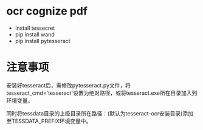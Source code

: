 # ocr cognize pdf

* install tessecret
* pip install wand
* pip install pytesseract

# 注意事项

安装好tesseract后，需修改pytesseract.py文件，将tesseract_cmd='tesseract'设置为绝对路径，或将tesseract.exe所在目录加入到环境变量。

同时将tessdata目录的上级目录所在路径：(默认为tesseract-ocr安装目录)添加至TESSDATA_PREFIX环境变量中。